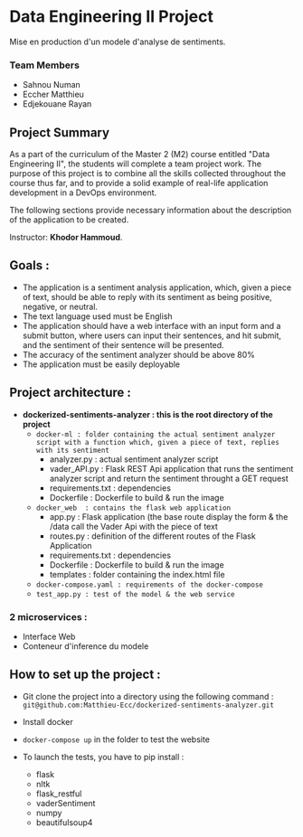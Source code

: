 # Data Engineering II Project
Mise en production d'un modele d'analyse de sentiments.

### Team Members
- Sahnou Numan
- Eccher Matthieu
- Edjekouane Rayan

## Project Summary

As a part of the curriculum of the Master 2 (M2) course entitled &quot;Data Engineering II&quot;, the students will complete a team project work. The purpose of this project is to combine all the skills collected throughout the course thus far, and to provide a solid example of real-life application development in a DevOps environment.

The following sections provide necessary information about the description of the application to be created.

Instructor: **Khodor Hammoud**.

## Goals :

- The application is a sentiment analysis application, which, given a piece of text, should be able to reply with its sentiment as being positive, negative, or neutral.
- The text language used must be English
- The application should have a web interface with an input form and a submit button, where users can input their sentences, and hit submit, and the sentiment of their sentence will be presented.
- The accuracy of the sentiment analyzer should be above 80%
- The application must be easily deployable

## Project architecture :

- __dockerized-sentiments-analyzer : this is the root directory of the project__
  - `docker-ml : folder containing the actual sentiment analyzer script with a function which, given a piece of text, replies with its sentiment`
    - analyzer.py : actual sentiment analyzer script
    - vader_API.py : Flask REST Api application that runs the sentiment analyzer script and return the sentiment throught a GET request
    - requirements.txt : dependencies
    - Dockerfile : Dockerfile to build & run the image
  - `docker_web  : contains the flask web application`
    - app.py : Flask application (the base route display the form & the /data call the Vader Api with the piece of text 
    - routes.py : definition of the different routes of the Flask Application 
    - requirements.txt : dependencies
    - Dockerfile : Dockerfile to build & run the image
    - templates : folder containing the index.html file
  - `docker-compose.yaml : requirements of the docker-compose`
  - `test_app.py : test of the model & the web service`


### 2 microservices :
- Interface Web
- Conteneur d'inference du modele

## How to set up the project :

- Git clone the project into a directory using the following command : `git@github.com:Matthieu-Ecc/dockerized-sentiments-analyzer.git`

- Install docker

- ``docker-compose up`` in the folder to test the website

- To launch the tests, you have to pip install :

  - flask
  - nltk
  - flask_restful
  - vaderSentiment
  - numpy
  - beautifulsoup4
